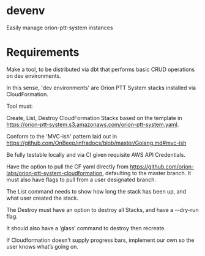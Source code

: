 # devenv

Easily manage orion-ptt-system instances

# Requirements

Make a tool, to be distributed via dbt that performs basic CRUD operations on dev environments.

In this sense, 'dev environments' are Orion PTT System stacks installed via CloudFormation.

Tool must:

Create, List, Destroy CloudFormation Stacks based on the template in https://orion-ptt-system.s3.amazonaws.com/orion-ptt-system.yaml.

Conform to the 'MVC-ish' pattern laid out in https://github.com/OnBeep/infradocs/blob/master/Golang.md#mvc-ish

Be fully testable locally and via CI given requisite AWS API Credentials.

Have the option to pull the CF yaml directly from https://github.com/orion-labs/orion-ptt-system-cloudformation, defaulting to the master branch.  It must also have flags to pull from a user designated branch.

The List command needs to show how long the stack has been up, and what user created the stack.

The Destroy must have an option to destroy all Stacks, and have a --dry-run flag.

It should also have a ‘glass’ command to destroy then recreate.

If Cloudformation doesn’t supply progress bars, implement our own so the user knows what’s going on.

